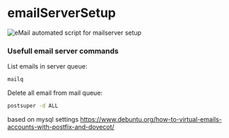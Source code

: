 # emailServerSetup
![eMail](https://cdn.pixabay.com/photo/2017/09/28/08/31/letters-2794672_960_720.jpg)
automated script for mailserver setup

### Usefull email server commands
List emails in server queue:
```sh
mailq
```
Delete all email from mail queue:
```sh
postsuper -d ALL
```
based on mysql settings
https://www.debuntu.org/how-to-virtual-emails-accounts-with-postfix-and-dovecot/
